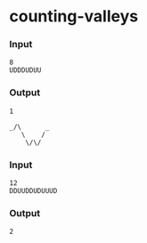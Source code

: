 # counting-valleys

### Input 
```
8
UDDDUDUU
```
### Output
```
1

_/\      _
   \    /
    \/\/
```

### Input 
```
12
DDUUDDUDUUUD
```
### Output
```
2
```
